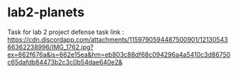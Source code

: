 # lab2-planets
Task for lab 2 project defense
task link : https://cdn.discordapp.com/attachments/1159790594487500901/1213054366362238996/IMG_1762.jpg?ex=662f676a&is=662e15ea&hm=eb803c88df68c094296a4a5410c3d86750c65dafdb84473b2c3c0b54dae640e2&
